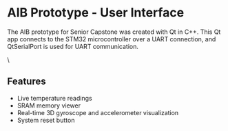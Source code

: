 # AIB Prototype - User Interface
The AIB prototype for Senior Capstone was created with Qt in C++.
This Qt app connects to the STM32 microcontroller over a UART connection, and QtSerialPort is used for UART communication.

\
## Features
* Live temperature readings
* SRAM memory viewer
* Real-time 3D gyroscope and accelerometer visualization
* System reset button
